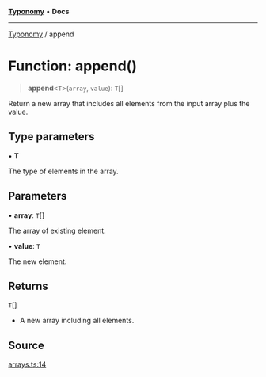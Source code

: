 [**Typonomy**](../README.md) • **Docs**

***

[Typonomy](../globals.md) / append

# Function: append()

> **append**\<`T`\>(`array`, `value`): `T`[]

Return a new array that includes all elements from the input array plus the value.

## Type parameters

• **T**

The type of elements in the array.

## Parameters

• **array**: `T`[]

The array of existing element.

• **value**: `T`

The new element.

## Returns

`T`[]

- A new array including all elements.

## Source

[arrays.ts:14](https://github.com/softcraft-development/typonomy/blob/dfbcc96600b9b9b8c6faf47f3caef423e4f1568c/src/arrays.ts#L14)
